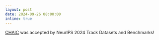 ```yaml
---
layout: post
date: 2024-09-26 08:00:00
inline: true
---
```


[CHAIC](https://github.com/UMass-Embodied-AGI/CHAIC) was accepted by NeurIPS 2024 Track Datasets and Benchmarks!